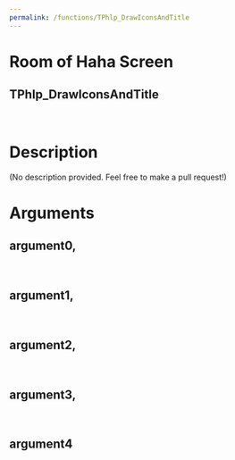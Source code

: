 ```yaml
---
permalink: /functions/TPhlp_DrawIconsAndTitle
---
```

# Room of Haha Screen  
## TPhlp_DrawIconsAndTitle  
&nbsp;  
# Description  
(No description provided. Feel free to make a pull request!) 
&nbsp;  
# Arguments
## argument0, 

&nbsp;  
## argument1, 

&nbsp;  
## argument2, 

&nbsp;  
## argument3, 

&nbsp;  
## argument4

&nbsp;  


